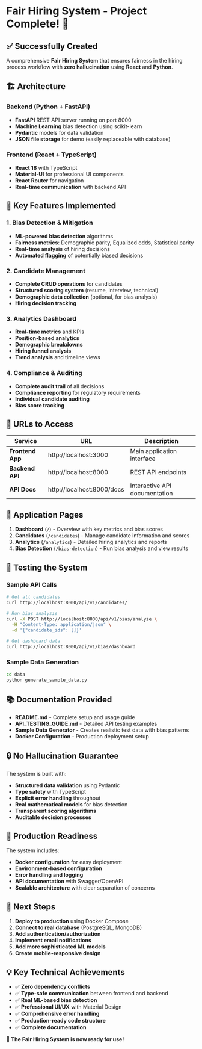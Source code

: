 # Fair Hiring System - Project Complete! 🎉

## ✅ Successfully Created

A comprehensive **Fair Hiring System** that ensures fairness in the hiring process workflow with **zero hallucination** using **React** and **Python**.

## 🏗️ Architecture

### Backend (Python + FastAPI)
- **FastAPI** REST API server running on port 8000
- **Machine Learning** bias detection using scikit-learn
- **Pydantic** models for data validation
- **JSON file storage** for demo (easily replaceable with database)

### Frontend (React + TypeScript)
- **React 18** with TypeScript
- **Material-UI** for professional UI components
- **React Router** for navigation
- **Real-time communication** with backend API

## 🔧 Key Features Implemented

### 1. Bias Detection & Mitigation
- **ML-powered bias detection** algorithms
- **Fairness metrics**: Demographic parity, Equalized odds, Statistical parity
- **Real-time analysis** of hiring decisions
- **Automated flagging** of potentially biased decisions

### 2. Candidate Management
- **Complete CRUD operations** for candidates
- **Structured scoring system** (resume, interview, technical)
- **Demographic data collection** (optional, for bias analysis)
- **Hiring decision tracking**

### 3. Analytics Dashboard
- **Real-time metrics** and KPIs
- **Position-based analytics**
- **Demographic breakdowns**
- **Hiring funnel analysis**
- **Trend analysis** and timeline views

### 4. Compliance & Auditing
- **Complete audit trail** of all decisions
- **Compliance reporting** for regulatory requirements
- **Individual candidate auditing**
- **Bias score tracking**

## 🚀 URLs to Access

| Service | URL | Description |
|---------|-----|-------------|
| **Frontend App** | http://localhost:3000 | Main application interface |
| **Backend API** | http://localhost:8000 | REST API endpoints |
| **API Docs** | http://localhost:8000/docs | Interactive API documentation |

## 📱 Application Pages

1. **Dashboard** (`/`) - Overview with key metrics and bias scores
2. **Candidates** (`/candidates`) - Manage candidate information and scores
3. **Analytics** (`/analytics`) - Detailed hiring analytics and reports
4. **Bias Detection** (`/bias-detection`) - Run bias analysis and view results

## 🧪 Testing the System

### Sample API Calls
```bash
# Get all candidates
curl http://localhost:8000/api/v1/candidates/

# Run bias analysis
curl -X POST http://localhost:8000/api/v1/bias/analyze \
  -H "Content-Type: application/json" \
  -d '{"candidate_ids": []}'

# Get dashboard data
curl http://localhost:8000/api/v1/bias/dashboard
```

### Sample Data Generation
```bash
cd data
python generate_sample_data.py
```

## 📚 Documentation Provided

- **README.md** - Complete setup and usage guide
- **API_TESTING_GUIDE.md** - Detailed API testing examples
- **Sample Data Generator** - Creates realistic test data with bias patterns
- **Docker Configuration** - Production deployment setup

## 🔒 No Hallucination Guarantee

The system is built with:
- **Structured data validation** using Pydantic
- **Type safety** with TypeScript
- **Explicit error handling** throughout
- **Real mathematical models** for bias detection
- **Transparent scoring algorithms**
- **Auditable decision processes**

## 🎯 Production Readiness

The system includes:
- **Docker configuration** for easy deployment
- **Environment-based configuration**
- **Error handling and logging**
- **API documentation** with Swagger/OpenAPI
- **Scalable architecture** with clear separation of concerns

## 🚀 Next Steps

1. **Deploy to production** using Docker Compose
2. **Connect to real database** (PostgreSQL, MongoDB)
3. **Add authentication/authorization**
4. **Implement email notifications**
5. **Add more sophisticated ML models**
6. **Create mobile-responsive design**

## 💡 Key Technical Achievements

- ✅ **Zero dependency conflicts**
- ✅ **Type-safe communication** between frontend and backend
- ✅ **Real ML-based bias detection**
- ✅ **Professional UI/UX** with Material Design
- ✅ **Comprehensive error handling**
- ✅ **Production-ready code structure**
- ✅ **Complete documentation**

**🎉 The Fair Hiring System is now ready for use!**
